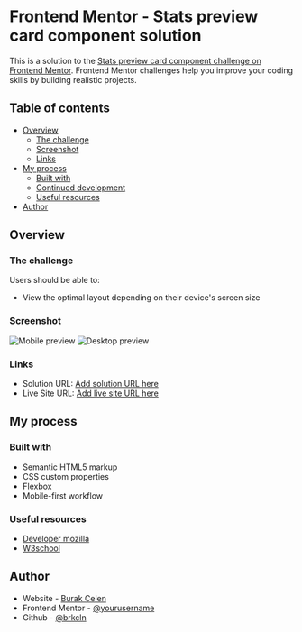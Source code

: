 # Frontend Mentor - Stats preview card component solution

This is a solution to the [Stats preview card component challenge on Frontend Mentor](https://www.frontendmentor.io/challenges/stats-preview-card-component-8JqbgoU62). Frontend Mentor challenges help you improve your coding skills by building realistic projects.

## Table of contents

- [Overview](#overview)
  - [The challenge](#the-challenge)
  - [Screenshot](#screenshot)
  - [Links](#links)
- [My process](#my-process)
  - [Built with](#built-with)
  - [Continued development](#continued-development)
  - [Useful resources](#useful-resources)
- [Author](#author)

## Overview

### The challenge

Users should be able to:

- View the optimal layout depending on their device's screen size

### Screenshot

![Mobile preview](https://prnt.sc/1j90z2u)
![Desktop preview](https://prnt.sc/1j90mll)

### Links

- Solution URL: [Add solution URL here](https://your-solution-url.com)
- Live Site URL: [Add live site URL here](https://brkcln.github.io/card-component-main/)

## My process

### Built with

- Semantic HTML5 markup
- CSS custom properties
- Flexbox
- Mobile-first workflow

### Useful resources

- [Developer mozilla](https://developer.mozilla.org/en-US/)
- [W3school](https://www.w3schools.com/)

## Author

- Website - [Burak Celen](https://www.your-site.comhttps://brkcln.github.io/brkcln/)
- Frontend Mentor - [@yourusername](https://www.frontendmentor.io/profile/brkcln)
- Github - [@brkcln](https://github.com/brkcln)
